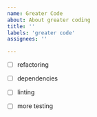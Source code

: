 ```yaml
---
name: Greater Code
about: About greater coding
title: ''
labels: 'greater code'
assignees: ''

---
```



- [ ] refactoring
- [ ] dependencies 
- [ ] linting 
- [ ] more testing
 
